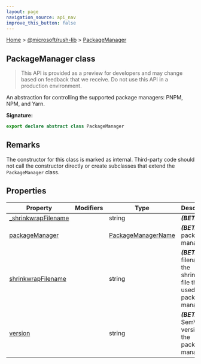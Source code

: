 ```yaml
---
layout: page
navigation_source: api_nav
improve_this_button: false
---
```



[Home](./index.md) &gt; [@microsoft/rush-lib](./rush-lib.md) &gt; [PackageManager](./rush-lib.packagemanager.md)

## PackageManager class

> This API is provided as a preview for developers and may change based on feedback that we receive. Do not use this API in a production environment.
>

An abstraction for controlling the supported package managers: PNPM, NPM, and Yarn.

<b>Signature:</b>

```typescript
export declare abstract class PackageManager
```

## Remarks

The constructor for this class is marked as internal. Third-party code should not call the constructor directly or create subclasses that extend the `PackageManager` class.

## Properties

|  Property | Modifiers | Type | Description |
|  --- | --- | --- | --- |
|  [\_shrinkwrapFilename](./rush-lib.packagemanager._shrinkwrapfilename.md) |  | string | <b><i>(BETA)</i></b> |
|  [packageManager](./rush-lib.packagemanager.packagemanager.md) |  | [PackageManagerName](./rush-lib.packagemanagername.md) | <b><i>(BETA)</i></b> The package manager. |
|  [shrinkwrapFilename](./rush-lib.packagemanager.shrinkwrapfilename.md) |  | string | <b><i>(BETA)</i></b> The filename of the shrinkwrap file that is used by the package manager. |
|  [version](./rush-lib.packagemanager.version.md) |  | string | <b><i>(BETA)</i></b> The SemVer version of the package manager. |
